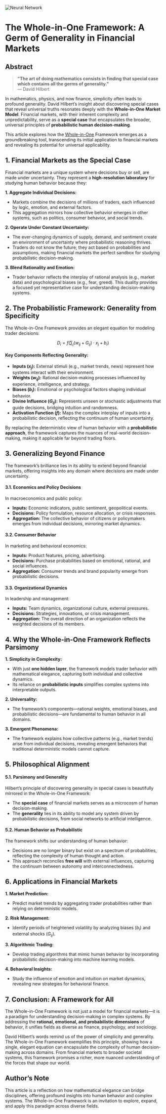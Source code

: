 ![Neural Network](https://blog.quantiota.ai/static/upload/david-hilbert.jpg "enter image title here")


# The Whole-in-One Framework: A Germ of Generality in Financial Markets

## Abstract

> **"The art of doing mathematics consists in finding that special case which contains all the germs of generality."**  
> — David Hilbert

In mathematics, physics, and now finance, simplicity often leads to profound generality. David Hilbert’s insight about discovering special cases that reveal universal truths resonates deeply with the **Whole-in-One Market Model**. Financial markets, with their inherent complexity and unpredictability, serve as a **special case** that encapsulates the broader, universal principles of **probabilistic human decision-making**. 

This article explores how the [Whole-in-One](https://blog.quantiota.ai/page/15/the-whole-in-one-framework-financial-market-modeling-with-probabilistic-inputs/) Framework emerges as a groundbreaking tool, transcending its initial application to financial markets and revealing its potential for universal applicability.



## 1. Financial Markets as the Special Case

Financial markets are a unique system where decisions buy or sell, are made under uncertainty. They represent a **high-resolution laboratory** for studying human behavior because they:

 **1. Aggregate Individual Decisions:**

   - Markets combine the decisions of millions of traders, each influenced by logic, emotion, and external factors.
   - This aggregation mirrors how collective behavior emerges in other systems, such as politics, consumer behavior, and social trends.

 **2. Operate Under Constant Uncertainty:**

   - The ever-changing dynamics of supply, demand, and sentiment create an environment of uncertainty where probabilistic reasoning thrives.
   - Traders do not know the future; they act based on probabilities and assumptions, making financial markets the perfect sandbox for studying probabilistic decision-making.

 **3. Blend Rationality and Emotion:**

   - Trader behavior reflects the interplay of rational analysis (e.g., market data) and psychological biases (e.g., fear, greed). This duality provides a focused yet representative case for understanding decision-making systems.



## 2. The Probabilistic Framework: Generality from Specificity

The Whole-in-One Framework provides an elegant equation for modeling trader decisions:

$$
D_i = f\left(\sum_{j} (w_{ij} + G_{ij}) \cdot x_j + b_i\right)
$$

#### **Key Components Reflecting Generality:**

- **Inputs ($x_j$):** External stimuli (e.g., market trends, news) represent how systems interact with their environment.
- **Weights ($w_{ij}$):** Rational decision-making processes influenced by experience, intelligence, and strategy.
- **Biases ($b_i$):** Emotional or psychological factors shaping individual behavior.
- **Divine Influence ($G_{ij}$):** Represents unseen or stochastic adjustments that guide decisions, bridging intuition and randomness.
- **Activation Function ($f$):** Maps the complex interplay of inputs into a probabilistic decision, reflecting the continuum of human uncertainty.

By replacing the deterministic view of human behavior with a **probabilistic approach**, the framework captures the nuances of real-world decision-making, making it applicable far beyond trading floors.



## 3. Generalizing Beyond Finance

The framework’s brilliance lies in its ability to extend beyond financial markets, offering insights into any domain where decisions are made under uncertainty. 

#### **3.1. Economics and Policy Decisions**
In macroeconomics and public policy:

- **Inputs:** Economic indicators, public sentiment, geopolitical events.
- **Decisions:** Policy formulation, resource allocation, or crisis responses.
- **Aggregation:** The collective behavior of citizens or policymakers emerges from individual decisions, mirroring market dynamics.

#### **3.2. Consumer Behavior**
In marketing and behavioral economics:

- **Inputs:** Product features, pricing, advertising.
- **Decisions:** Purchase probabilities based on emotional, rational, and social influences.
- **Aggregation:** Consumer trends and brand popularity emerge from probabilistic decisions.

#### **3.3. Organizational Dynamics**
In leadership and management:

- **Inputs:** Team dynamics, organizational culture, external pressures.
- **Decisions:** Strategies, innovations, or crisis management.
- **Aggregation:** The overall direction of an organization reflects the weighted decisions of its members.



## 4. Why the Whole-in-One Framework Reflects Parsimony

 **1. Simplicity in Complexity:**

   - With just **one hidden layer**, the framework models trader behavior with mathematical elegance, capturing both individual and collective dynamics.
   - Its reliance on **probabilistic inputs** simplifies complex systems into interpretable outputs.

 **2. Universality:**

   - The framework’s components—rational weights, emotional biases, and probabilistic decisions—are fundamental to human behavior in all domains.

 **3. Emergent Phenomena:**

   - The framework explains how collective patterns (e.g., market trends) arise from individual decisions, revealing emergent behaviors that traditional deterministic models cannot capture.



## 5. Philosophical Alignment

#### **5.1. Parsimony and Generality**
Hilbert’s principle of discovering generality in special cases is beautifully mirrored in the Whole-in-One Framework:

- The **special case** of financial markets serves as a microcosm of human decision-making.
- The **generality** lies in its ability to model any system driven by probabilistic decisions, from social networks to artificial intelligence.

#### **5.2. Human Behavior as Probabilistic**
The framework shifts our understanding of human behavior:

- Decisions are no longer binary but exist on a spectrum of probabilities, reflecting the complexity of human thought and action.
- This approach reconciles **free will** with external influences, capturing the continuum between autonomy and interconnectedness.



## 6. Applications in Financial Markets

 **1. Market Prediction:**

   - Predict market trends by aggregating trader probabilities rather than relying on deterministic models.

 **2. Risk Management:**

   - Identify periods of heightened volatility by analyzing biases ($b_i$) and external shocks ($G_{ij}$).

 **3. Algorithmic Trading:**

   - Develop trading algorithms that mimic human behavior by incorporating probabilistic decision-making into machine learning models.

 **4. Behavioral Insights:**

   - Study the influence of emotion and intuition on market dynamics, revealing new strategies for behavioral finance.



## 7. Conclusion: A Framework for All

The Whole-in-One Framework is not just a model for financial markets—it is a paradigm for understanding decision-making in complex systems. By addressing the **rational, emotional, and probabilistic dimensions** of behavior, it unifies fields as diverse as finance, psychology, and sociology.

David Hilbert’s words remind us of the power of simplicity and generality. The Whole-in-One Framework exemplifies this principle, showing how a single, elegant equation can encapsulate the complexity of human decision-making across domains. From financial markets to broader societal systems, this framework promises a richer, more nuanced understanding of the forces that shape our world.



## Author’s Note
This article is a reflection on how mathematical elegance can bridge disciplines, offering profound insights into human behavior and complex systems. The Whole-in-One Framework is an invitation to explore, expand, and apply this paradigm across diverse fields.


